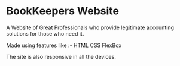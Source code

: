 # BookKeepers Website

A Website of Great Professionals who provide legitimate accounting solutions for those who need it.

Made using features like :-
HTML
CSS
FlexBox

The site is also responsive in all the devices.